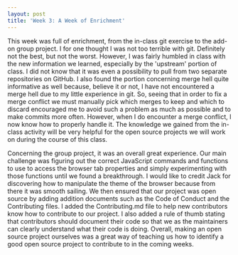 ```yaml
---
layout: post
title: 'Week 3: A Week of Enrichment'
---
```


This week was full of enrichment, from the in-class git exercise to the add-on group project. I for one thought I was not too terrible with git. Definitely not the best, but not the worst. However, I was fairly humbled in class with the new information we learned, especially by the 'upstream' portion of class. I did not know that it was even a possibility to pull from two separate repositories on GitHub. I also found the portion concerning merge hell quite informative as well because, believe it or not, I have not encountered a merge hell due to my little experience in git. So, seeing that in order to fix a merge conflict we must manually pick which merges to keep and which to discard encouraged me to avoid such a problem as much as possible and to make commits more often. However, when I do encounter a merge conflict, I now know how to properly handle it. The  knowledge we gained from the in-class activity will be very helpful for the open source projects we will work on during the course of this class. 

 
 

Concerning the group project, it was an overall great experience. Our main challenge was figuring out the correct JavaScript commands and functions to use to access the browser tab properties and simply experimenting with those functions until we found a breakthrough. I would like to credit Jack for discovering how to manipulate the theme of the browser because from there it was smooth sailing. We then ensured that our project was open source by adding addition documents such as the Code of Conduct and the Contributing files. I added the Contributing.md file to help new contributors know how to contribute to our project. I also added a rule of thumb stating that contributors should document their code so that we as the maintainers can clearly understand what their code is doing. Overall, making an open source project ourselves was a great way of teaching us how to identify a good open source project to contribute to in the coming weeks. 

